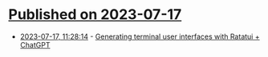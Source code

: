 # [Published on 2023-07-17](index.md)

* [2023-07-17, 11:28:14](https://lobste.rs/s/mlh2my/generating_terminal_user_interfaces) - [Generating terminal user interfaces with Ratatui + ChatGPT](https://blog.orhun.dev/ratatui-0-22-0/)
